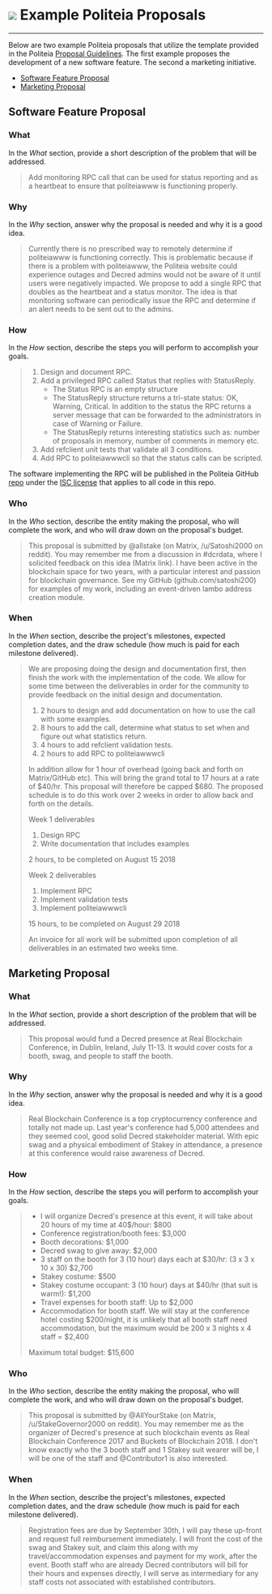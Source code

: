# <img class="dcr-icon" src="/img/dcr-icons/Politeia.svg" /> Example Politeia Proposals

---

Below are two example Politeia proposals that utilize the template provided in the
Politeia [Proposal Guidelines](proposal-guidelines.md). The first example proposes the 
development of a new software feature. The second a marketing initiative.

- [Software Feature Proposal](#software-feature-proposal)
- [Marketing Proposal](#marketing-proposal)

## Software Feature Proposal

### What

In the *What* section, provide a short description of the problem that will 
be addressed.

> Add monitoring RPC call that can be used for status reporting and as a heartbeat to ensure that politeiawww is functioning properly.

### Why

In the *Why* section, answer why the proposal is needed and why it is
a good idea.

> Currently there is no prescribed way to remotely determine if politeiawww is functioning correctly. This is problematic because if there is a problem with politeiawww, the Politeia website could experience outages and Decred admins would not be aware of it until users were negatively impacted. We propose to add a single RPC that doubles as the heartbeat and a status monitor.
> The idea is that monitoring software can periodically issue the RPC and determine if an alert needs to be sent out to the admins.

### How

In the *How* section, describe the steps you will perform to accomplish your
goals.

> 1. Design and document RPC.
> 2. Add a privileged RPC called Status that replies with StatusReply.
>     * The Status RPC is an empty structure
>     * The StatusReply structure returns a tri-state status: OK, Warning, Critical. In addition to the status the RPC returns a server message that can be forwarded to the administrators in case of Warning or Failure.
>     * The StatusReply returns interesting statistics such as: number of proposals in memory, number of comments in memory etc.
> 3. Add refclient unit tests that validate all 3 conditions.
> 4. Add RPC to politeiawwwcli so that the status calls can be scripted.

The software implementing the RPC will be published in the Politeia GitHub [repo](https://github.com/decred/politeia) under the [ISC license](https://github.com/decred/politeia/blob/master/LICENSE) that applies to all code in this repo. 

### Who

In the *Who* section, describe the entity making the proposal, who will
complete the work, and who will draw down on the proposal's budget.

> This proposal is submitted by @allstake (on Matrix, /u/Satoshi2000 on reddit). You may remember me from a discussion in #dcrdata, where I solicited feedback on this idea (Matrix link).
> I have been active in the blockchain space for two years, with a particular interest and passion for blockchain governance.
> See my GitHub (github.com/satoshi200) for examples of my work, including an event-driven lambo address creation module.

### When

In the *When* section, describe the project's milestones, expected 
completion dates, and the draw schedule (how much is paid for each milestone delivered).

> We are proposing doing the design and documentation first, then finish the work with the implementation of the code.
> We allow for some time between the deliverables in order for the community to provide feedback on the initial design and 
> documentation.
>
> 1. 2 hours to design and add documentation on how to use the call with some
> examples.
> 1. 8 hours to add the call, determine what status to set when and figure out what statistics return.
> 1. 4 hours to add refclient validation tests.
> 1. 2 hours to add RPC to politeiawwwcli
>
> In addition allow for 1 hour of overhead (going back and forth on Matrix/GitHub etc). This will bring the grand total to 17 hours at a rate of $40/hr.
> This proposal will therefore be capped $680.
> The proposed schedule is to do this work over 2 weeks in order to allow back and forth on the details.
>
> Week 1 deliverables
>
> 1. Design RPC
> 1. Write documentation that includes examples
>
> 2 hours, to be completed on August 15 2018
>
> Week 2 deliverables
>
> 1. Implement RPC
> 1. Implement validation tests
> 1. Implement politeiawwwcli
>
> 15 hours, to be completed on August 29 2018
>
> An invoice for all work will be submitted upon completion of all deliverables in an estimated two weeks time. 


## Marketing Proposal

### What

In the *What* section, provide a short description of the problem that will 
be addressed.

> This proposal would fund a Decred presence at Real Blockchain Conference, in Dublin, Ireland, July 11-13.
> It would cover costs for a booth, swag, and people to staff the booth.

### Why

In the *Why* section, answer why the proposal is needed and why it is
a good idea.

> Real Blockchain Conference is a top cryptocurrency conference and totally not made up. Last year's conference had 5,000 attendees and they seemed cool, good solid Decred stakeholder material.
> With epic swag and a physical embodiment of Stakey in attendance, a presence at this conference would raise awareness of Decred.

### How

In the *How* section, describe the steps you will perform to accomplish your
goals.

> * I will organize Decred's presence at this event, it will take about 20 hours of my time at 40$/hour: $800
> * Conference registration/booth fees: $3,000
> * Booth decorations: $1,000
> * Decred swag to give away: $2,000
> * 3 staff on the booth for 3 (10 hour) days each at $30/hr: (3 x 3 x 10 x 30) $2,700
> * Stakey costume: $500
> * Stakey costume occupant: 3 (10 hour) days at $40/hr (that suit is warm!): $1,200
> * Travel expenses for booth staff: Up to $2,000
> * Accommodation for booth staff. We will stay at the conference hotel costing $200/night, it is unlikely that all booth staff need accommodation, but the maximum would be 200 x 3 nights x 4 staff = $2,400
>
> Maximum total budget: $15,600

### Who

In the *Who* section, describe the entity making the proposal, who will
complete the work, and who will draw down on the proposal's budget.

> This proposal is submitted by @AllYourStake (on Matrix, /u/StakeGovernor2000 on reddit).
> You may remember me as the organizer of Decred's presence at such blockchain events as Real Blockchain Conference 2017 and Buckets of Blockchain 2018.
> I don't know exactly who the 3 booth staff and 1 Stakey suit wearer will be, I will be one of the staff and @Contributor1 is also interested.

### When

In the *When* section, describe the project's milestones, expected 
completion dates, and the draw schedule (how much is paid for each milestone delivered).

> Registration fees are due by September 30th, I will pay these up-front and request full reimbursement immediately.
> I will front the cost of the swag and Stakey suit, and claim this along with my travel/accommodation expenses and payment for my work, after the event.
> Booth staff who are already Decred contributors will bill for their hours and expenses directly, I will serve as intermediary for any staff costs not associated with established contributors.
